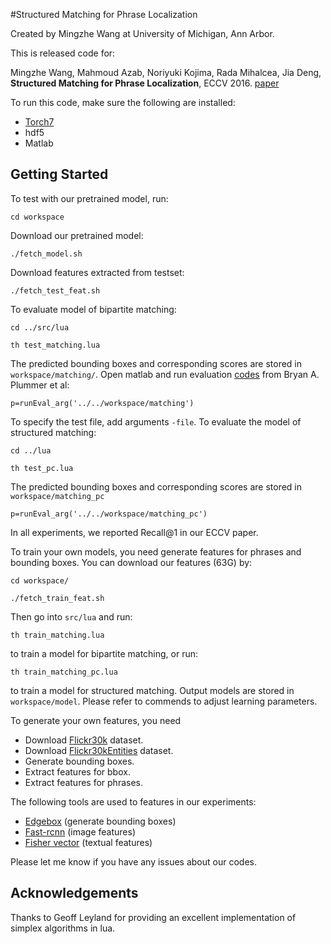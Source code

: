 #Structured Matching for Phrase Localization

Created by Mingzhe Wang at University of Michigan, Ann Arbor.

This is released code for:

Mingzhe Wang, Mahmoud Azab, Noriyuki Kojima, Rada Mihalcea, Jia Deng,
**Structured Matching for Phrase Localization**,
ECCV 2016. [paper](http://web.eecs.umich.edu/~jiadeng/paper/WangEtAl_ECCV2016.pdf)

To run this code, make sure the following are installed:

- [Torch7](https://github.com/torch/torch7)
- hdf5
- Matlab

## Getting Started ##

To test with our pretrained model, run:

`cd workspace`

Download our pretrained model:

`./fetch_model.sh`

Download features extracted from testset:

`./fetch_test_feat.sh`

To evaluate model of bipartite matching:

`cd ../src/lua`

`th test_matching.lua`

The predicted bounding boxes and corresponding scores are stored in `workspace/matching/`. Open matlab and run evaluation [codes](http://web.engr.illinois.edu/~bplumme2/Flickr30kEntities/Flickr30kPhraseLocalizationEval.tar.gz) from Bryan A. Plummer et al:

`p=runEval_arg('../../workspace/matching')`

To specify the test file, add arguments `-file`. To evaluate the model of structured matching:

`cd ../lua`

`th test_pc.lua`

The predicted bounding boxes and corresponding scores are stored in `workspace/matching_pc`

`p=runEval_arg('../../workspace/matching_pc')`

In all experiments, we reported Recall@1 in our ECCV paper.

To train your own models, you need generate features for phrases and bounding boxes. You can download our features (63G) by:

`cd workspace/`

`./fetch_train_feat.sh`

Then go into `src/lua` and run:

`th train_matching.lua`

to train a model for bipartite matching, or run:

`th train_matching_pc.lua`

to train a model for structured matching. Output models are stored in `workspace/model`. Please refer to commends to adjust learning parameters.

To generate your own features, you need 

- Download [Flickr30k](http://shannon.cs.illinois.edu/DenotationGraph/) dataset.
- Download [Flickr30kEntities](http://web.engr.illinois.edu/~bplumme2/Flickr30kEntities/) dataset.
- Generate bounding boxes.
- Extract features for bbox.
- Extract features for phrases.

The following tools are used to features in our experiments:

- [Edgebox](https://github.com/pdollar/edges) (generate bounding boxes)
- [Fast-rcnn](https://github.com/rbgirshick/fast-rcnn) (image features)
- [Fisher vector](https://owncloud.cs.tau.ac.il/index.php/s/vb7ys8Xe8J8s8vo) (textual features)

Please let me know if you have any issues about our codes.

## Acknowledgements ##

Thanks to Geoff Leyland for providing an excellent implementation of simplex algorithms in lua.

